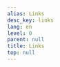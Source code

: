 ```yaml
---
alias: Links
desc_key: links
lang: en
level: 0
parent: null
title: Links
top: null
---
```


